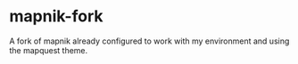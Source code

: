 # mapnik-fork
A fork of mapnik already configured to work with my environment and using the mapquest theme.
